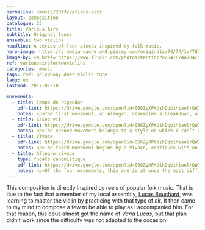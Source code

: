 ```yaml
---
permalink: /music/2013/various-airs
layout: composition
catalogue: 25
title: Various Airs
subtitle: Original tunes
ensemble: two violins
headline: A series of four pieces inspired by folk music.
hero-image: https://s-media-cache-ak0.pinimg.com/originals/7d/74/1e/7d741e413aa06dfdb5d20f8bdee63205.jpg
image-by: <a href='https://www.flickr.com/photos/martinpro/5416744784/in/photolist-9fEevs-GUC1Sy-aTmgNa-odGBmV-rDUW8-oEdeuj-knV1c-K761gM-cWTLRy-aUtt5X-f7B5dM-6bLWja-5RiUNP-6vM8gb-9dZFEA-es8f1-66ogqk-3KbhFS-es8eW-6vM4WS-ofR5Vg-74y59y-6vM57E-7wPeH2-71HUtX-es8eX-6vGVEk-6vM45U-JcsYuH-66ofUe-7F3QU5-pHWmK7-6vM4tb-es7gZ-6vGVaK-vJeXye-6vM7eE-6vM683-6vGQyH-6vM7iW-6vM6ed-dQh4Cy-K8SeJc-HeBau-6vGRhB-5nvnTZ-6vGQCR-dQfRaJ-Jg4BdC-p4suJp' target='_new'>Appalachian Fiddler</a> by Martin Prochnik
ref: variousairsfortwoviolins
categories: music
tags: reel polyphony duet violin tune
lang: en
lastmod: 2017-01-18

movements:
  - title: Tempo de rigaudon
    pdf-link: https://drive.google.com/open?id=0B6ZyXPKdihDqb1hianlrQW1yeHM&authuser=0
    notes: <p>The first movement, an Allegro, resembles a breakdown, although it doesn’t have that form. From measures ten to seventeen, the second violin plays a couple of long notes which recall a hornpipe, and which, for me, represent a typical element of the folk genre. I also had as an example for that the <i>Muiniera</i> of Sarasate, Op. 32, which begins in the same manner.</p>
  - title: Assez vif
    pdf-link: https://drive.google.com/open?id=0B6ZyXPKdihDqb1hianlrQW1yeHM&authuser=0
    notes: <p>The second movement belongs to a style on which I can’t exactly put my finger, but that seems North-European, for a reason I can’t express. It is built on an energetic motif which explores the semi-high sounds of the violin.</p>
  - title: Vivace
    pdf-link: https://drive.google.com/open?id=0B6ZyXPKdihDqb1hianlrQW1yeHM&authuser=0
    notes: <p>The third movement begins by a Vivace, continues with an Allegro, and then ends with the Vivace of the beginning. The two voices often exchange the melody, which makes them both indispensable. Of all the movements, that one is the most lyrical, that style being reinforced by a canon at the beginning.</p>
  - title: Allegro vivace
    type: fugato canonistique
    pdf-link: https://drive.google.com/open?id=0B6ZyXPKdihDqb1hianlrQW1yeHM&authuser=0
    notes: <p>Of the four movements, this one is at once the most difficult and the most polyphonic. It is also probably the most masterful and my favourite of them all.</p>
---
```

This composition is directly inspired by reels of popular folk music. That is due to the fact that a member of my local assembly, <a href="https://www.facebook.com/profile.php?id=100012271939137" target="_new">Lucas Bouchard,</a> was learning to master the violin by practicing with that type of air. It then came to my mind to compose a few to be able to play as I accompanied him. For that reason, this opus almost got the name of <i>Varia Lucas,</i> but that plan didn’t work since the difficulty was not adapted to the occasion.
